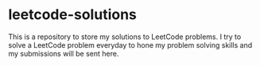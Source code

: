 # leetcode-solutions
This is a repository to store my solutions to LeetCode problems. I try to solve a LeetCode problem everyday to hone my problem solving skills and my submissions will be sent here.

